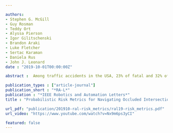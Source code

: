 ```yaml
---

authors:
- Stephen G. McGill
- Guy Rosman
- Teddy Ort
- Alyssa Pierson
- Igor Gilitschenski
- Brandon Araki
- Luke Fletcher
- Sertac Karaman
- Daniela Rus
- John J. Leonard
date : "2019-10-01T00:00:00Z"

abstract :  Among traffic accidents in the USA, 23% of fatal and 32% of non-fatal incidents occurred at intersections. For driver assistance systems, intersection navigation remains a difficult problem that is critically important to increasing driver safety. In this letter, we examine how to navigate an unsignalized intersection safely under occlusions and faulty perception. We propose a realtime, probabilistic, risk assessment for parallel autonomy control applications for occluded intersection scenarios. The algorithms are implemented on real hardware and are deployed in a variety of turning and merging topologies. We show phenomena that establish go/no-go decisions, augment acceleration through an intersection and encourage nudging behaviors toward intersections.

publication_types : ["article-journal"]
publication_short : "*RA-L*"
publication : "*IEEE Robotics and Automation Letters*"
title : "Probabilistic Risk Metrics for Navigating Occluded Intersections"

url_pdf: "publication/201910-ral-risk_metrics/ral19-risk_metrics.pdf"
url_video: "https://www.youtube.com/watch?v=Nx9m6ps3yCI"

featured: false
---
```

